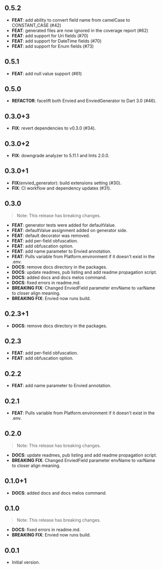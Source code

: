 ## 0.5.2

 - **FEAT**: add ability to convert field name from camelCase to CONSTANT_CASE (#42)
 - **FEAT**: generated files are now ignored in the coverage report (#62)
 - **FEAT**: add support for Uri fields (#70)
 - **FEAT**: add support for DateTime fields (#70)
 - **FEAT**: add support for Enum fields (#73)

## 0.5.1

 - **FEAT**: add null value support (#61)

## 0.5.0

 - **REFACTOR**: facelift both Envied and EnviedGenerator to Dart 3.0 (#46).

## 0.3.0+3

 - **FIX**: revert dependencies to v0.3.0 (#34).

## 0.3.0+2

 - **FIX**: downgrade analyzer to 5.11.1 and lints 2.0.0.

## 0.3.0+1

 - **FIX**(envied_generator): build extensions setting (#30).
 - **FIX**: CI workflow and dependency updates (#31).

## 0.3.0

> Note: This release has breaking changes.

 - **FEAT**: generator tests were added for defaultValue.
 - **FEAT**: defaultValue assignment added on generator side.
 - **FEAT**: default decorator was removed.
 - **FEAT**: add per-field obfuscation.
 - **FEAT**: add obfuscation option.
 - **FEAT**: add name parameter to Envied annotation.
 - **FEAT**: Pulls variable from Platform.environment if it doesn't exist in the .env.
 - **DOCS**: remove docs directory in the packages.
 - **DOCS**: update readmes, pub listing and add readme propagation script.
 - **DOCS**: added docs and docs melos command.
 - **DOCS**: fixed errors in readme.md.
 - **BREAKING** **FIX**: Changed EnviedField parameter envName to varName to closer align meaning.
 - **BREAKING** **FIX**: Envied now runs build.

## 0.2.3+1

 - **DOCS**: remove docs directory in the packages.

## 0.2.3

 - **FEAT**: add per-field obfuscation.
 - **FEAT**: add obfuscation option.

## 0.2.2

 - **FEAT**: add name parameter to Envied annotation.

## 0.2.1

 - **FEAT**: Pulls variable from Platform.environment if it doesn't exist in the .env.

## 0.2.0

> Note: This release has breaking changes.

 - **DOCS**: update readmes, pub listing and add readme propagation script.
 - **BREAKING** **FIX**: Changed EnviedField parameter envName to varName to closer align meaning.

## 0.1.0+1

 - **DOCS**: added docs and docs melos command.

## 0.1.0

> Note: This release has breaking changes.

 - **DOCS**: fixed errors in readme.md.
 - **BREAKING** **FIX**: Envied now runs build.

## 0.0.1

- Initial version.
